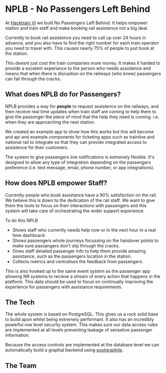 # NPLB - No Passengers Left Behind
At [Hacktrain VI](https://hackpartners.com/) we built No Passengers Left Behind. It helps empower station and train staff and make booking rail assistence not a big deal. 

Currently to book rail assistence you need to call up over 24 hours in advance, and you also have to find the right number for each train operator you need to travel with. This causes nearly 75% of people to just book at the station. 

This doesnt just cost the train companies more money. It makes it harded to provide a excelent experiance to the person who needs assistence and means that when there is disruption on the railways (who knew) passengers can fall through the cracks. 

## What does NPLB do for Passengers?

NPLB provides a way for **people** to request assistence on the railways, and then recieve real time updates when train staff are coming to help them to give the passenger the piece of mind that the help they need is coming. i.e. when they are approaching the next station.

We created an example app to show how this works but this will become and api and example components for ticketing apps such as trainline and national rail to integrate so that they can provide integrated access to assistence for their customers.

The system to give passengers live notifications is extremely flexible. It's designed to allow any type of integration depending on the passengers preference (i.e. text message, email, phone number, or app integrations).


## How does NPLB empower Staff?

Currently people who book assistance have a 90% satisfaction on the rail. We believe this is down to the dedication of the rail staff. We want to give them the tools to focus on their interactions with passengers and this system will take care of orchestrating the wider support experience.

To do this NPLB

* Shows staff who currently needs help now or in the next hour in a real time dashboard.
* Shows passengers whole journeys focussing on the handover points to make sure passangers don't slip through the cracks.
* Gives staff detailed passenger info to help them provide amazing assistance, such as the passengers location in the station.
* Collects metrics and centralises the feedback from passengers.

This is also hooked up to the same event system as the passenger app allowing NR systems to recieve a stream of every action that happens in the platform. This data should be used to focus on continually improving the experience for passengers with assistance requirements.


## The Tech

The whole system is based on PostgreSQL. This gives us a rock solid base to build apon whilst being extremely performant. It also has an incredibly powerful row level security system. This makes sure our data access rules are implemented at all levels preventing leakage of sensative passenger information. 

Because the access controls are implemented at the database level we can automatically build a graphql backend using [postgraphile](https://github.com/graphile/postgraphile). 
## The Team
